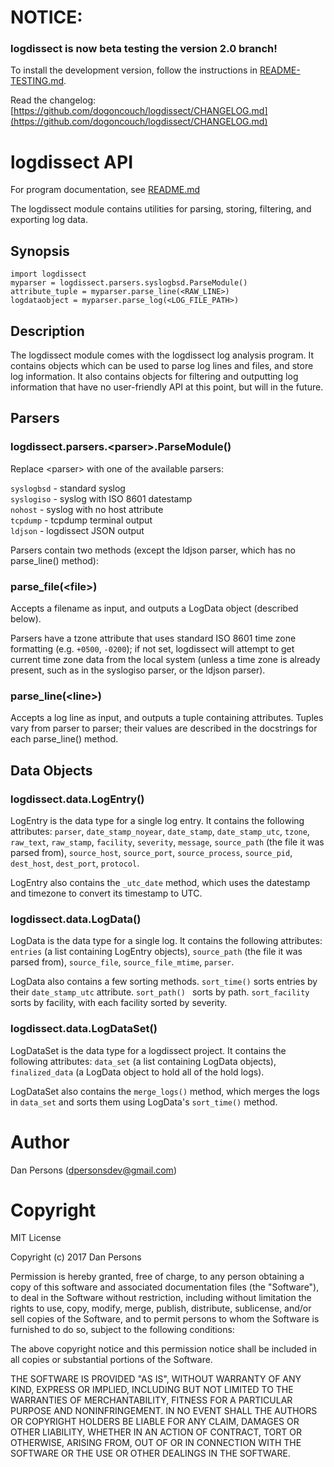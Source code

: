# NOTICE:
### logdissect is now beta testing the version 2.0 branch!
To install the development version, follow the instructions in [README-TESTING.md](README-TESTING.md).

Read the changelog:
[https://github.com/dogoncouch/logdissect/CHANGELOG.md](https://github.com/dogoncouch/logdissect/CHANGELOG.md)

# logdissect API
For program documentation, see [README.md](README.md)

The logdissect module contains utilities for parsing, storing, filtering, and exporting log data.

## Synopsis
    import logdissect
    myparser = logdissect.parsers.syslogbsd.ParseModule()
    attribute_tuple = myparser.parse_line(<RAW_LINE>)
    logdataobject = myparser.parse_log(<LOG_FILE_PATH>)

## Description
The logdissect module comes with the logdissect log analysis program. It contains objects which can be used to parse log lines and files, and store log information. It also contains objects for filtering and outputting log information that have no user-friendly API at this point, but will in the future.

## Parsers
### logdissect.parsers.\<parser>.ParseModule()
Replace \<parser\> with one of the available parsers:

`` syslogbsd `` - standard syslog<br>
`` syslogiso `` - syslog with ISO 8601 datestamp<br>
`` nohost `` - syslog with no host attribute<br>
`` tcpdump `` - tcpdump terminal output<br>
`` ldjson `` - logdissect JSON output<br>
    
Parsers contain two methods (except the ldjson parser, which has no parse\_line() method):

### parse\_file(\<file>)
Accepts a filename as input, and outputs a LogData object (described below).

Parsers have a tzone attribute that uses standard ISO 8601 time zone formatting (e.g. `+0500`, `-0200`); if not set, logdissect will attempt to get current time zone data from the local system (unless a time zone is already present, such as in the syslogiso parser, or the ldjson parser).

### parse\_line(\<line>)
Accepts a log line as input, and outputs a tuple containing attributes. Tuples vary from parser to parser; their values are described in the docstrings for each parse\_line() method.

## Data Objects
### logdissect.data.LogEntry()
LogEntry is the data type for a single log entry. It contains the following attributes: `parser`, `date_stamp_noyear`, `date_stamp`, `date_stamp_utc`, `tzone`, `raw_text`, `raw_stamp`, `facility`, `severity`, `message`, `source_path` (the file it was parsed from), `source_host`, `source_port`, `source_process`, `source_pid`, `dest_host`, `dest_port`, `protocol`.

LogEntry also contains the `_utc_date` method, which uses the datestamp and timezone to convert its timestamp to UTC.

### logdissect.data.LogData()
LogData is the data type for a single log. It contains the following attributes: `entries` (a list containing LogEntry objects), `source_path` (the file it was parsed from), `source_file`, `source_file_mtime`, `parser`.

LogData also contains a few sorting methods. `` sort_time() `` sorts entries by their `date_stamp_utc` attribute. `` sort_path()  `` sorts by path. `` sort_facility `` sorts by facility, with each facility sorted by severity.

### logdissect.data.LogDataSet()
LogDataSet is the data type for a logdissect project. It contains the following attributes: `data_set` (a list containing LogData objects), `finalized_data` (a LogData object to hold all of the hold logs).

LogDataSet also contains the `` merge_logs() `` method, which merges the logs in `data_set` and sorts them using LogData's `sort_time()` method.

# Author
Dan Persons (dpersonsdev@gmail.com)

# Copyright
MIT License

Copyright (c) 2017 Dan Persons

Permission is hereby granted, free of charge, to any person obtaining a copy
of this software and associated documentation files (the "Software"), to deal
in the Software without restriction, including without limitation the rights
to use, copy, modify, merge, publish, distribute, sublicense, and/or sell
copies of the Software, and to permit persons to whom the Software is
furnished to do so, subject to the following conditions:

The above copyright notice and this permission notice shall be included in all
copies or substantial portions of the Software.

THE SOFTWARE IS PROVIDED "AS IS", WITHOUT WARRANTY OF ANY KIND, EXPRESS OR
IMPLIED, INCLUDING BUT NOT LIMITED TO THE WARRANTIES OF MERCHANTABILITY,
FITNESS FOR A PARTICULAR PURPOSE AND NONINFRINGEMENT. IN NO EVENT SHALL THE
AUTHORS OR COPYRIGHT HOLDERS BE LIABLE FOR ANY CLAIM, DAMAGES OR OTHER
LIABILITY, WHETHER IN AN ACTION OF CONTRACT, TORT OR OTHERWISE, ARISING FROM,
OUT OF OR IN CONNECTION WITH THE SOFTWARE OR THE USE OR OTHER DEALINGS IN THE
SOFTWARE.
